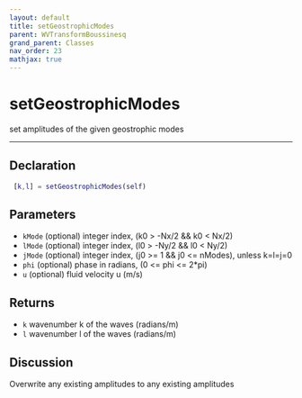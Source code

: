 ```yaml
---
layout: default
title: setGeostrophicModes
parent: WVTransformBoussinesq
grand_parent: Classes
nav_order: 23
mathjax: true
---
```


#  setGeostrophicModes

set amplitudes of the given geostrophic modes


---

## Declaration
```matlab
 [k,l] = setGeostrophicModes(self)
```
## Parameters
+ `kMode`  (optional) integer index, (k0 > -Nx/2 && k0 < Nx/2)
+ `lMode`  (optional) integer index, (l0 > -Ny/2 && l0 < Ny/2)
+ `jMode`  (optional) integer index, (j0 >= 1 && j0 <= nModes), unless k=l=j=0
+ `phi`  (optional) phase in radians, (0 <= phi <= 2*pi)
+ `u`  (optional) fluid velocity u (m/s)

## Returns
+ `k`  wavenumber k of the waves (radians/m)
+ `l`  wavenumber l of the waves (radians/m)

## Discussion

  Overwrite any existing amplitudes to any existing amplitudes
 
                  
